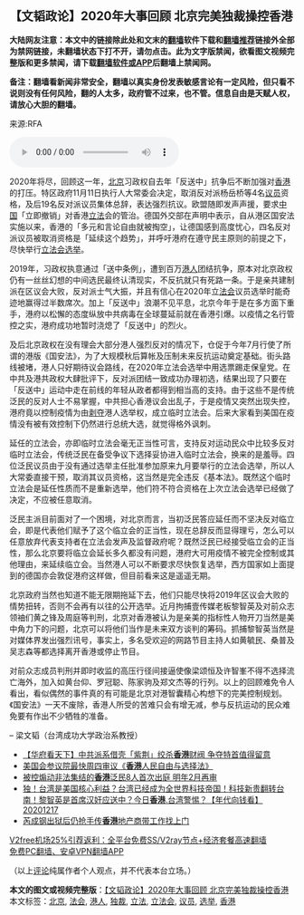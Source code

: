  <h2>【文韬政论】2020年大事回顾 北京完美独裁操控香港</h2> <p class="notice"><b>大陆网友注意：本文中的链接除此处和文末的<a href="https://github.com/bannedbook/fanqiang" >翻墙</a>软件下载和<a href="https://github.com/killgcd/justmysocks/blob/master/README.md">翻墙推荐</a>链接外全部为禁网链接，未翻墙状态下打不开，请勿点击。此为文字版禁闻，欲看图文视频完整版和更多禁闻，请下载<a href="https://github.com/bannedbook/fanqiang">翻墙软件或APP</a>后翻墙上禁闻网。</p><p>备注：翻墙看新闻非常安全，翻墙以真实身份发表敏感言论有一定风险，但只看不说则没有任何风险，翻的人太多，政府管不过来，也不管。信息自由是天赋人权，请放心大胆的翻墙。</b></p>  <div class="entry"> <p>来源:RFA</p> <p><audio controls="controls" preload="metadata" src="https://www.rfa.org/cantonese/commentaries/mt/twwatcher-12172020095930.html/@@stream" type="audio/mpeg"><br /> </audio></p>  <p>2020年将尽，回顾这一年，<a href="https://www.bannedbook.org/bnews/tag/%e5%8c%97%e4%ba%ac/" class="st_tag internal_tag" rel="tag" title="标签 北京 下的日志">北京</a>习政权自去年「反送中」抗争后不断加强对<a href="https://www.bannedbook.org/bnews/tag/%e9%a6%99%e6%b8%af/" class="st_tag internal_tag" rel="tag" title="标签 香港 下的日志">香港</a>的打压。特区政府11月11日执行人大常委会决定，取消反对派杨岳桥等4名<a href="https://www.bannedbook.org/bnews/tag/%e8%ae%ae%e5%91%98/" class="st_tag internal_tag" rel="tag" title="标签 议员 下的日志">议员</a>资格，及后19名反对派议员集体总辞，表达强烈抗议。欧盟随即发声声援，要求<span class='wp_keywordlink_affiliate'><a href="https://www.bannedbook.org/" title="中国" target="_blank">中国</a></span>「立即撤销」对香港<a href="https://www.bannedbook.org/bnews/tag/%E7%AB%8B%E6%B3%95/" class="st_tag internal_tag" rel="tag" title="标签 立法 下的日志">立法</a>会的管治。德国外交部在声明中表示，自从港区国安法实施以来，香港的「多元和言论自由就被掏空」，让德国感到高度忧心，四名反对派议员被取消资格是「延续这个趋势」，并呼吁港府在遵守民主原则的前提之下，尽快举行<a href="https://www.bannedbook.org/bnews/tag/%e7%ab%8b%e6%b3%95%e4%bc%9a/" class="st_tag internal_tag" rel="tag" title="标签 立法会 下的日志">立法会</a><a href="https://www.bannedbook.org/bnews/tag/%e9%80%89%e4%b8%be/" class="st_tag internal_tag" rel="tag" title="标签 选举 下的日志">选举</a>。</p> <p>2019年，习政权执意通过「送中条例」，遭到百万<a href="https://www.bannedbook.org/bnews/tag/%e6%b8%af%e4%ba%ba/" class="st_tag internal_tag" rel="tag" title="标签 港人 下的日志">港人</a>团结抗争，原本对北京政权仍有一丝丝幻想的中间选民最终认清现实，不反抗就只有死路一条。于是亲共建制派在区议会大败，反对派士气大振，并且有信心在2020年立<a href="https://www.bannedbook.org/bnews/tag/%E6%B3%95%E4%BC%9A/" class="st_tag internal_tag" rel="tag" title="标签 法会 下的日志">法会</a>议员选举时能奇迹地赢得过半数席次。加上「反送中」浪潮不见平息，北京今年于是在多方面下重手，港府以松懈的态度纵放中共病毒在全球蔓延前就在香港引爆。以疫情之名行管控之实，港府成功地暂时浇熄了「反送中」的烈火。</p>  <p>及后北京政权在没有理会大部分港人强烈反对的情况下，仓促于今年7月行使了所谓的港版《国安法》，为了大规模秋后算帐及压制未来反抗运动奠定基础。街头路线被堵，港人只好期待议会路线，在2020年立法会选举中用选票踢走保皇党。在中共及港共政权大肆批评下，反对派团结一致成功办理初选，结果出现了只要在「反送中」运动中走在前线的年轻从政者都得到相当高的支持。由于这些不是传统泛民的反对人士不易掌握，中共担心香港议会出乱子，于是疫情又突然出现失控，港府竟以控制疫情为由<span class='wp_keywordlink'><a href="https://www.bannedbook.org/forum2/topic21.html" title="《剥夺》 黄建民 著" target="_blank">剥夺</a></span>港人选举权，成立临时立法会。后来大家看到美国在疫情没有被有效控制下仍然进行总统大选，就觉得格外讽刺。</p> <p>延任的立法会，亦即临时立法会毫无正当性可言，支持反对运动民众中比较多反对临时立法会，传统泛民在备受争议下选择妥协进入临时立法会，换来的是羞辱。四位泛民议员由于没有通过选举主任批准参加原来九月要举行的立法会选举，所以人大常委直接干预，取消其议员资格，这当然是完全违反《基本法》。既然这个临时立法会是延任性质而不是重新选举，他们符不符合资格在上次立法会选举已经做了决定，不应被任意取消。</p>  <p>泛民主派目前面对了一个困境，对北京而言，当初泛民答应延任而不坚决反对临立会，即是代表他们赋予了这个临立会的正当性，现在总辞反而显得理亏，怎么可以任意放弃代表支持者在立法会发声及监督政府呢？既然泛民已经接受临立会的正当性，那么北京要将临立会延长多久都没有问题，港府大可用疫情不被完全控制或其他理由，来延续临立会。当然港人可以不断要求尽快恢复选举，西方国家如上面提到的德国亦会敦促港府这样做，但目前看来这是遥遥无期。</p> <p>北京政府当然也知道不能无限期拖延下去，他们只能尽快将2019年区议会大败的情势扭转，否则不会再有以往的公开选举。近月拘捕壹传媒老板黎智英及对前众志领䄂们黄之锋及周庭等判刑，北京对香港被认为是亲美的指标性人物开刀当然是美中角力下的问题，北京可以将他们当作是未来双方谈判的筹码。抓捕黎智英当然是对媒体界发出强烈讯号，事实上，多名受欢迎的网路节目主持人如黄毓民、桑普及吴志森等都选择离开香港或停止节目。</p>  <p>对前众志成员判刑并即时收监的高压行径间接逼使像梁颂恒及许智峯不得不选择流亡海外，加入如黄台仰、罗冠聪、陈家驹及郑文杰等的行列。以上的回顾难免令人看出，看似偶然的事件真的有可能是北京对港智囊精心构想下的完美控制规划。《国安法》一天不废除，香港人所受的苦难只会有增无减，参与反抗运动的民众难免要有作出不少牺牲的准备。</p> <p>&#8211; 梁文韬（台湾成功大学政治系教授）</p> <ul class='op-related-articles' title='相关阅读'> <li><a href='https://www.bannedbook.org/bnews/comments/20201217/1449899.html' target='_blank'>【华府看天下】中共派系借壳「紫荆」绞杀<b>香港</b>财阀 争夺特首值得留意</a></li> <li><a href='https://www.bannedbook.org/bnews/cnnews/hknews/20201217/1449882.html' target='_blank'>美国会参议院最快周四审议《<b>香港</b>人民自由与选择法》</a></li> <li><a href='https://www.bannedbook.org/bnews/renquan/20201217/1449869.html' target='_blank'>被控煽动非法集结的<b>香港</b>泛民8人首次出庭 明年2月再审</a></li> <li><a href='https://www.bannedbook.org/bnews/taiwannews/20201217/1449853.html' target='_blank'>独！台湾是美国核心利益？台湾已经成为全世界科技帝国！科技新贵翻转台南！黎智英是首席汉奸应送中？今日<b>香港</b>.台湾警惕？【年代向钱看】20201217</a></li> <li><a href='https://www.bannedbook.org/bnews/baitai/20201217/1449812.html' target='_blank'>芮成钢出狱后仍抢手传<b>香港</b>地产商带工作找上门</a></li> </ul> <p class="texttj"> <a href="https://github.com/bannedbook/fanqiang/wiki/V2ray%E6%9C%BA%E5%9C%BA" target="_blank">V2free机场25%引荐返利：全平台免费SS/V2ray节点+经济套餐高速翻墙</a><br/> <a href="https://github.com/bannedbook/fanqiang/wiki/%E7%A6%81%E9%97%BB%E7%BD%91%E5%AE%89%E5%8D%93%E7%BF%BB%E5%A2%99%E6%96%B0%E9%97%BBAPP" target="_blank">免费PC翻墙、安卓VPN翻墙APP</a></p><p>（以上<span class='wp_keywordlink_affiliate'><a href="https://www.bannedbook.org/bnews/comments/" title="新闻评论" target="_blank">评论</a></span>纯属作者个人观点，并不代表本台立场。）</p><a name='sharetosocial'></a>       <div><b>本文的图文或视频完整版</b>：<a href='https://www.bannedbook.org/bnews/comments/20201218/1449918.html'>【文韬政论】2020年大事回顾 北京完美独裁操控香港</a></div>  </div><!--END ENTRY--> <div class="postfooter"> <div>本文标签：<a href="https://www.bannedbook.org/bnews/tag/%e5%8c%97%e4%ba%ac/" rel="tag">北京</a>, <a href="https://www.bannedbook.org/bnews/tag/%E6%B3%95%E4%BC%9A/" rel="tag">法会</a>, <a href="https://www.bannedbook.org/bnews/tag/%e6%b8%af%e4%ba%ba/" rel="tag">港人</a>, <a href="https://www.bannedbook.org/bnews/tag/%E7%8B%AC%E8%A3%81/" rel="tag">独裁</a>, <a href="https://www.bannedbook.org/bnews/tag/%E7%AB%8B%E6%B3%95/" rel="tag">立法</a>, <a href="https://www.bannedbook.org/bnews/tag/%e7%ab%8b%e6%b3%95%e4%bc%9a/" rel="tag">立法会</a>, <a href="https://www.bannedbook.org/bnews/tag/%e8%ae%ae%e5%91%98/" rel="tag">议员</a>, <a href="https://www.bannedbook.org/bnews/tag/%e9%80%89%e4%b8%be/" rel="tag">选举</a>, <a href="https://www.bannedbook.org/bnews/tag/%e9%a6%99%e6%b8%af/" rel="tag">香港</a></div>  </div><!--END POSTFOOTER--> 